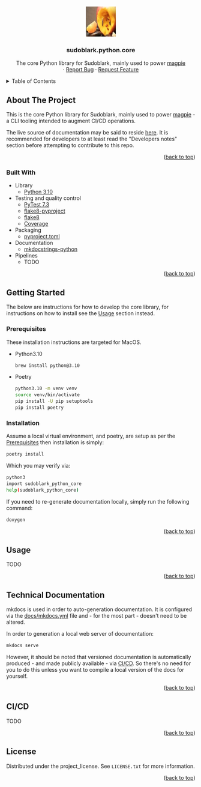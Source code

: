 <!-- PROJECT LOGO -->
<br />
<div align="center">
  <a href="https://github.com/sudoblark/sudoblark.python.core">
    <img src="./docs/logo.jpg" alt="Logo" width="80" height="80">
  </a>

<h3 align="center">sudoblark.python.core</h3>

  <p align="center">
    The core Python library for Sudoblark, mainly used to power <a href="todo">magpie</a>
    <br>
    &middot;
    <a href="https://github.com/sudoblark/sudoblark.python.core/issues/new?labels=bug&template=bug-report---.md">Report Bug</a>
    &middot;
    <a href="https://github.com/sudoblark/sudoblark.python.core/issues/new?labels=enhancement&template=feature-request---.md">Request Feature</a>
  </p>
</div>

<!-- TABLE OF CONTENTS -->
<details>
  <summary>Table of Contents</summary>
  <ol>
    <li>
      <a href="#about-the-project">About The Project</a>
      <ul>
        <li><a href="#built-with">Built With</a></li>
      </ul>
    </li>
    <li>
      <a href="#getting-started">Getting Started</a>
      <ul>
        <li><a href="#prerequisites">Prerequisites</a></li>
        <li><a href="#installation">Installation</a></li>
      </ul>
    </li>
    <li><a href="#usage">Usage</a></li>
    <li><a href="#technical-documentation">Technical Documentation</a></li>
    <li><a href="#cicd">CI/CD</a></li>
    <li><a href="#license">License</a></li>
    <li><a href="#contact">Contact</a></li>
  </ol>
</details>

<!-- ABOUT THE PROJECT -->
## About The Project

This is the core Python library for Sudoblark, mainly used to power [magpie]() - a CLI tooling
intended to augment CI/CD operations.

The live source of documentation may be said to reside [here](). It
is recommended for developers to at least read the "Developers notes" section
before attempting to contribute to this repo.

<p align="right">(<a href="#readme-top">back to top</a>)</p>

### Built With

* Library
  * [Python 3.10](https://docs.python.org/3.10/)
* Testing and quality control
  * [PyTest 7.3](https://docs.pytest.org/en/7.3.x/)
  * [flake8-pyproject](https://pypi.org/project/Flake8-pyproject/)
  * [flake8](https://flake8.pycqa.org/en/latest/)
  * [Coverage](https://pypi.org/project/coverage/)
* Packaging
  * [pyproject.toml](https://packaging.python.org/en/latest/guides/writing-pyproject-toml/)
* Documentation
  * [mkdocstrings-python](https://mkdocstrings.github.io/python/)
* Pipelines
  * TODO

<p align="right">(<a href="#readme-top">back to top</a>)</p>

<!-- GETTING STARTED -->
## Getting Started

The below are instructions for how to develop the core library,
for instructions on how to install see the <a href="#usage">Usage</a>
section instead.

### Prerequisites

These installation instructions are targeted for MacOS.

* Python3.10
    ```sh
    brew install python@3.10
    ```
* Poetry
  ```sh
  python3.10 -m venv venv
  source venv/bin/activate
  pip install -U pip setuptools
  pip install poetry
  ```

### Installation

Assume a local virtual environment, and poetry, are setup as per
the <a href="#prerequisites">Prerequisites</a> then installation
is simply:

```sh
poetry install
```

Which you may verify via:

```sh
python3
import sudoblark_python_core
help(sudoblark_python_core)
```

If you need to re-generate documentation locally, simply
run the following command:

```sh
doxygen
```

<p align="right">(<a href="#readme-top">back to top</a>)</p>


<!-- USAGE EXAMPLES -->
## Usage

TODO

<p align="right">(<a href="#readme-top">back to top</a>)</p>

<!-- TECHNICAL DOCUMENTATION -->
## Technical Documentation

mkdocs is used in order to auto-generation documentation. It is configured via
the [docs/mkdocs.yml](./docs/mkdocs.yml) file and - for the most part - doesn't
need to be altered.

In order to generation a local web server of documentation:

```sh
mkdocs serve
```

However, it should be noted that versioned documentation is automatically produced -
and made publicly available - via [CI/CD](#cicd). So there's no need for you to do this
unless you want to compile a local version of the docs for yourself.

<p align="right">(<a href="#readme-top">back to top</a>)</p>

<!-- CI/CD -->
## CI/CD

TODO

<p align="right">(<a href="#readme-top">back to top</a>)</p>

<!-- LICENSE -->
## License

Distributed under the project_license. See `LICENSE.txt` for more information.

<p align="right">(<a href="#readme-top">back to top</a>)</p>